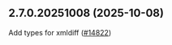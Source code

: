 ## 2.7.0.20251008 (2025-10-08)

Add types for xmldiff ([#14822](https://github.com/python/typeshed/pull/14822))

